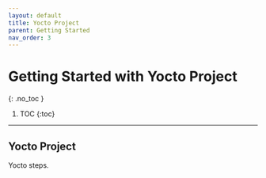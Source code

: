 ```yaml
---
layout: default
title: Yocto Project
parent: Getting Started
nav_order: 3
---
```


# Getting Started with Yocto Project
{: .no_toc }

1. TOC
{:toc}
---

## Yocto Project

Yocto steps.


